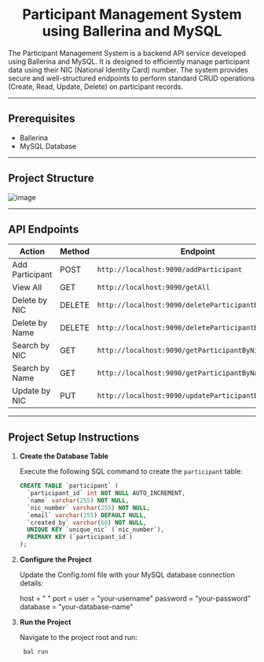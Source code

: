 <h1 align="center" id="title">Participant Management System using Ballerina and MySQL</h1>

<p id="description">
The Participant Management System is a backend API service developed using Ballerina and MySQL. It is designed to efficiently manage participant data using their NIC (National Identity Card) number. The system provides secure and well-structured endpoints to perform standard CRUD operations (Create, Read, Update, Delete) on participant records.
</p>

---

##  Prerequisites

- Ballerina
- MySQL Database

---

##  Project Structure

![image](https://github.com/user-attachments/assets/9f1e838e-09f2-4583-a174-ec3e907dbe05)



---

##  API Endpoints

| Action                | Method | Endpoint                                                     |
|-----------------------|--------|---------------------------------------------------------------|
|  Add Participant     | POST   | `http://localhost:9090/addParticipant`                        |
|  View All           | GET    | `http://localhost:9090/getAll`                                |
|  Delete by NIC      | DELETE | `http://localhost:9090/deleteParticipantByNIC`                |
|  Delete by Name     | DELETE | `http://localhost:9090/deleteParticipantByName`               |
|  Search by NIC      | GET    | `http://localhost:9090/getParticipantByNicNumber`             |
|  Search by Name     | GET    | `http://localhost:9090/getParticipantByName`                  |
|  Update by NIC      | PUT    | `http://localhost:9090/updateParticipantByNicNumber`          |

---

##  Project Setup Instructions

1. **Create the Database Table**

   Execute the following SQL command to create the `participant` table:

   ```sql
   CREATE TABLE `participant` (
     `participant_id` int NOT NULL AUTO_INCREMENT,
     `name` varchar(255) NOT NULL,
     `nic_number` varchar(255) NOT NULL,
     `email` varchar(255) DEFAULT NULL,
     `created_by` varchar(60) NOT NULL,
     UNIQUE KEY `unique_nic` (`nic_number`),
     PRIMARY KEY (`participant_id`)
   );

2. **Configure the Project**

   Update the Config.toml file with your MySQL database connection details:


    host = " "
    port = 
    user = "your-username"
    password = "your-password"
    database = "your-database-name"

3. **Run the Project**

    Navigate to the project root and run:

        bal run
